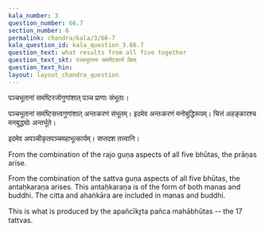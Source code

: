 ```yaml
---
kala_number: 3
question_number: 66.7
section_number: 6
permalink: chandra/kala/3/66-7
kala_question_id: kala_question_3.66.7
question_text: what results from all five together
question_text_skt: पञ्चभूतस्य समष्टिकार्यं किम्
question_text_hin: 
layout: layout_chandra_question
---
```


<!-- skt-start -->
पञ्चभूतानां समष्टिरजोगुणांशात् पञ्च प्राणाः संभूताः। 

पञ्चभूतानां समष्टिसत्त्वगुणांशात् अन्तःकरणं संभूतम्। इदमेव अन्तःकरणं मनोबुद्धिरूपम्। चित्तं अहङ्कारश्च मनबुद्ध्योः अन्तर्भूते।

इदमेव अपञ्चीकृतपञ्चमहाभूत्कार्यम्। सप्तदश तत्त्वानि।
<!-- skt-end -->

<!-- eng-start -->
From the combination of the rajo guṇa aspects of all five bhūtas, the prāṇas arise. 

From the combination of the sattva guṇa aspects of all five bhūtas, the antaḥkaraṇa arises. This antaḥkaraṇa is of the form of both manas and buddhi. The citta and ahaṅkāra are included in manas and buddhi.

This is what is produced by the apañcīkr̥ta pañca mahābhūtas -- the 17 tattvas.
<!-- eng-end -->
